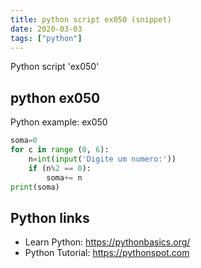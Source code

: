 ```yaml
---
title: python script ex050 (snippet)
date: 2020-03-03
tags: ["python"]
---
```

Python script 'ex050'


## python ex050

Python example: ex050

```python
soma=0
for c in range (0, 6):
    n=int(input('Digite um numero:'))
    if (n%2 == 0):
        soma+= n
print(soma)


```

## Python links

- Learn Python: https://pythonbasics.org/
- Python Tutorial: https://pythonspot.com
